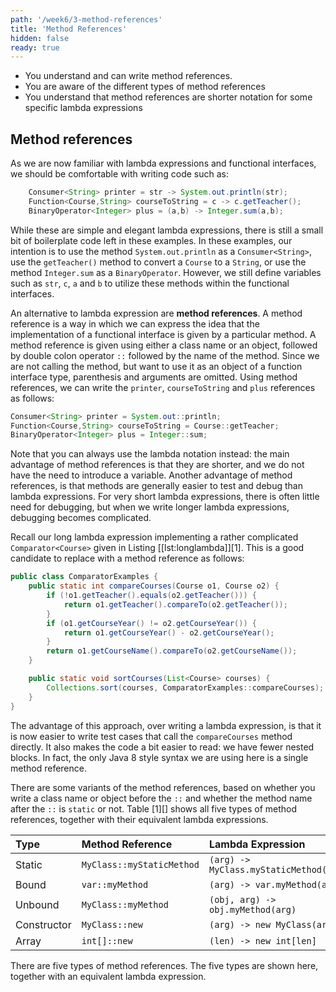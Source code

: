 ```yaml
---
path: '/week6/3-method-references'
title: 'Method References'
hidden: false
ready: true
---
```


<text-box variant='learningObjectives' name='Learning Objectives'>

- You understand and can write method references.
- You are aware of the different types of method references
- You understand that method references are shorter notation for some specific lambda expressions

</text-box>

## Method references
As we are now familiar with lambda expressions and functional interfaces, we should be comfortable with writing code such as:

```java
    Consumer<String> printer = str -> System.out.println(str);
    Function<Course,String> courseToString = c -> c.getTeacher();
    BinaryOperator<Integer> plus = (a,b) -> Integer.sum(a,b);
```

While these are simple and elegant lambda expressions, there is still a small bit of boilerplate code left in these examples. In these examples, our intention is to use the method `System.out.println` as a `Consumer<String>`, use the `getTeacher()` method to convert a `Course` to a `String`, or use the method `Integer.sum` as a `BinaryOperator`. However, we still define variables such as `str`, `c`, `a` and `b` to utilize these methods within the functional interfaces.

An alternative to lambda expression are **method references**. A method reference is a way in which we can express the idea that the implementation of a functional interface is given by a particular method. A method reference is given using either a class name or an object, followed by double colon operator `::` followed by the name of the method. Since we are not calling the method, but want to use it as an object of a function interface type, parenthesis and arguments are omitted. Using method references, we can write the `printer`, `courseToString` and `plus` references as follows:

```java
Consumer<String> printer = System.out::println;
Function<Course,String> courseToString = Course::getTeacher;
BinaryOperator<Integer> plus = Integer::sum;
```

Note that you can always use the lambda notation instead: the main advantage of method references is that they are shorter, and we do not have the need to introduce a variable. Another advantage of method references, is that methods are generally easier to test and debug than lambda expressions. For very short lambda expressions, there is often little need for debugging, but when we write longer lambda expressions, debugging becomes complicated.

Recall our long lambda expression implementing a rather complicated `Comparator<Course>` given in Listing [\[lst:longlambda\]][1]. This is a good candidate to replace with a method reference as follows:

```java
public class ComparatorExamples {
    public static int compareCourses(Course o1, Course o2) {
        if (!o1.getTeacher().equals(o2.getTeacher())) {
            return o1.getTeacher().compareTo(o2.getTeacher());
        }
        if (o1.getCourseYear() != o2.getCourseYear()) {
            return o1.getCourseYear() - o2.getCourseYear();
        }
        return o1.getCourseName().compareTo(o2.getCourseName());
    }

    public static void sortCourses(List<Course> courses) {
        Collections.sort(courses, ComparatorExamples::compareCourses);
    }
}
```
The advantage of this approach, over writing a lambda expression, is that it is now easier to write test cases that call the `compareCourses` method directly. It also makes the code a bit easier to read: we have fewer nested blocks. In fact, the only Java 8 style syntax we are using here is a single method reference.

There are some variants of the method references, based on whether you write a class name or object before the `::` and whether the method name after the `::` is `static` or not. Table [1][] shows all five types of method references, together with their equivalent lambda expressions.

| Type        | Method Reference          | Lambda Expression                      |
|:------------|:--------------------------|:---------------------------------------|
| Static      | `MyClass::myStaticMethod` | `(arg) -> MyClass.myStaticMethod(arg)` |
| Bound       | `var::myMethod`           | `(arg) -> var.myMethod(arg)`           |
| Unbound     | `MyClass::myMethod`       | `(obj, arg) -> obj.myMethod(arg)`      |
| Constructor | `MyClass::new`            | `(arg) -> new MyClass(arg)`            |
| Array       | `int[]::new`              | `(len) -> new int[len]`                |

There are five types of method references. The five types are shown here, together with an equivalent lambda expression.

<!-- TODO: discussion of static vs non-static in a special interest block -->
